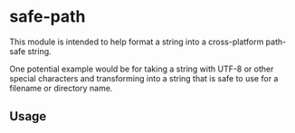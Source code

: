 # safe-path

This module is intended to help format a string into a cross-platform path-safe string. 

One potential example would be for taking a string with UTF-8 or other special characters and transforming into a string that is safe to use for a filename or directory name.
   
## Usage